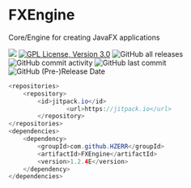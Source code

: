 # FXEngine
Core/Engine for creating JavaFX applications

[![](https://jitpack.io/v/HZERR/FXEngine.svg)](https://jitpack.io/#HZERR/FXEngine)
[![GPL License, Version 3.0](https://img.shields.io/badge/license-GPL%203.0-blue?logo=appveyor)](https://www.gnu.org/licenses/gpl-3.0)
![GitHub all releases](https://img.shields.io/github/downloads/HZERR/FXEngine/total?color=blue)
![GitHub commit activity](https://img.shields.io/github/commit-activity/m/HZERR/FXEngine)
![GitHub last commit](https://img.shields.io/github/last-commit/HZERR/FXEngine)
![GitHub (Pre-)Release Date](https://img.shields.io/github/release-date-pre/HZERR/FXEngine?label=pre-release%20date)

```java
<repositories>
	<repository>
		<id>jitpack.io</id>
            	<url>https://jitpack.io</url>
        </repository>
</repositories>
<dependencies>
	<dependency>
		<groupId>com.github.HZERR</groupId>
		<artifactId>FXEngine</artifactId>
		<version>1.2.4E</version>
	</dependency>
</dependencies>
```

 

